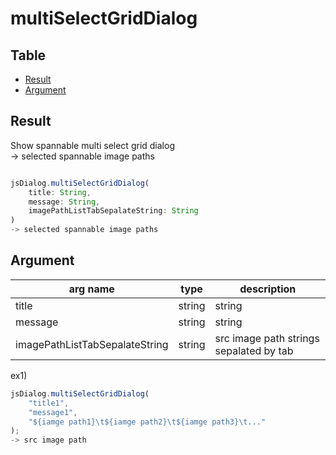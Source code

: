 # multiSelectGridDialog

Table
-----------------

* [Result](#result)
* [Argument](#argument)


## Result

Show spannable multi select grid dialog    
-> selected spannable image paths


```js.js

jsDialog.multiSelectGridDialog(
	title: String,
	message: String,
	imagePathListTabSepalateString: String
)
-> selected spannable image paths


```

## Argument

| arg name | type | description |
| -------- | -------- | -------- |
| title | string | string |
| message | string | string |
| imagePathListTabSepalateString | string | src image path strings sepalated by tab |

ex1)

```js.js
jsDialog.multiSelectGridDialog(
	"title1",
	"message1",
	"${iamge path1}\t${iamge path2}\t${iamge path3}\t..."
);
-> src image path
```

